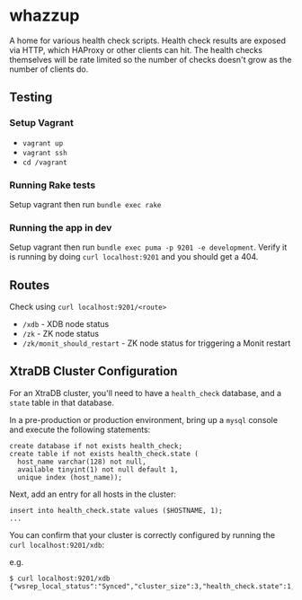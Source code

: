 # whazzup

A home for various health check scripts. Health check results are exposed via HTTP, which HAProxy or other clients can hit. The health checks themselves will be rate limited so the number of checks doesn't grow as the number of clients do.

## Testing

### Setup Vagrant

- `vagrant up`
- `vagrant ssh`
- `cd /vagrant`

### Running Rake tests

Setup vagrant then run `bundle exec rake`

### Running the app in dev

Setup vagrant then run `bundle exec puma -p 9201 -e development`.  Verify it is running by doing `curl localhost:9201` and you should get a 404.

## Routes ##

Check using `curl localhost:9201/<route>`

- `/xdb` - XDB node status
- `/zk` - ZK node status
- `/zk/monit_should_restart` - ZK node status for triggering a Monit restart


## XtraDB Cluster Configuration

For an XtraDB cluster, you'll need to have a `health_check` database, and a `state` table in that database.

In a pre-production or production environment, bring up a `mysql` console and execute the following statements:

```
create database if not exists health_check;
create table if not exists health_check.state (
  host_name varchar(128) not null,
  available tinyint(1) not null default 1,
  unique index (host_name));
```

Next, add an entry for all hosts in the cluster:

```
insert into health_check.state values ($HOSTNAME, 1);
...
```

You can confirm that your cluster is correctly configured by running the `curl localhost:9201/xdb`:

e.g.
```
$ curl localhost:9201/xdb
{"wsrep_local_status":"Synced","cluster_size":3,"health_check.state":1,"available":true}
```
